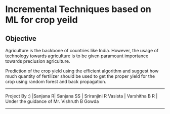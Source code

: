 # Incremental Techniques based on ML for crop yeild 

## Objective
Agriculture is the backbone of countries like India. However, the usage of technology towards
agriculture is to be given paramount importance towards preclusion agriculture.

Prediction of the crop yield using the efficient algorithm and suggest how much quantity of
fertilizer should be used to get the proper yield for the crop using random forest and back
propagation.

___
Project By :)
|Sanjana R| Sanjana SS | Sriranjini R Vasista | Varshitha B R | 
Under the guidance of Mr. Vishruth B Gowda 
___
